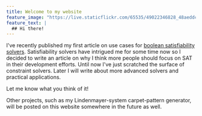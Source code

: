 ```yaml
---
title: Welcome to my website
feature_image: "https://live.staticflickr.com/65535/49022346828_48aeddc006_k_d.jpg"
feature_text: |
  ## Hi there!
---
```


I've recently published my first article on use cases for [boolean satisfiability solvers](/project/2022/03/14/why-sat-solvers/).
Satisfiability solvers have intrigued me for some time now so I decided to write an article on why I think more people should focus on SAT in their development efforts. Until now I've just scratched the surface of constraint solvers. Later I will write about more advanced solvers and practical applications.

Let me know what you think of it!

Other projects, such as my Lindenmayer-system carpet-pattern generator, will be posted on this website somewhere in the future as well.
